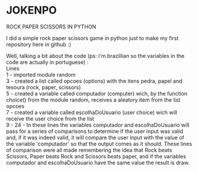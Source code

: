 # JOKENPO
ROCK PAPER SCISSORS IN PYTHON

I did a simple rock paper scissors game in python just to make my first repository here in github :)

Well, talking a bit about the code (ps: i'm brazillian so the variables in the code are actually in portuguese) : <br />
Lines <br />
  1 - imported module random <br />
  3 - created a list called opcoes (options) with the itens pedra, papel and tesoura (rock, paper, scissors) <br />
  5 - created a variable called computador (computer) wich, by the function choice() from the module random, receives a aleatory item from the list opcoes <br />
  7 - created a variable called escolhaDoUsuario (user choice) wich will receive the user choice from the list <br />
9 - 24 - In these lines the variables computador and escolhaDoUsuario will pass for a series of comparisons to determine if the user input was valid and, if it was indeed valid, it will compare the user input with the value of the variable 'computador' so that the output comes as it should. These lines of comparison were all made remembering the idea that Rock beats Scissors, Paper beats Rock and Scissors beats paper, and if the variables computador and escolhaDoUsuario have the same value the result is draw. <br />
